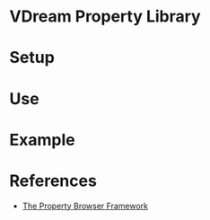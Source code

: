 VDream Property Library
=======================

# Setup

# Use

# Example

# References
  * [The Property Browser Framework](http://http://doc.qt.digia.com/qq/qq18-propertybrowser.html)
